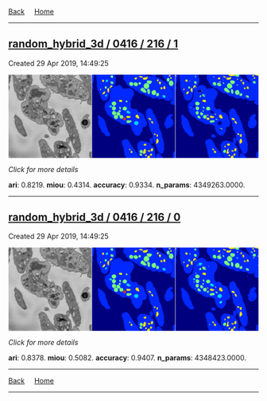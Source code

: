 
[Back](..)&nbsp;&nbsp;&nbsp;&nbsp;&nbsp;[Home](https://leapmanlab.github.io/snapshots)

---

<div class="summary"><a href="1"><h2>random_hybrid_3d / 0416 / 216 / 1</h2></a><p>Created 29 Apr 2019, 14:49:25
</p><a href="1"><img src="1/media/summary.png" align="center"></a><p>
<i>Click for more details</i>
</p></div>

**ari**: 0.8219. **miou**: 0.4314. **accuracy**: 0.9334. **n_params**: 4349263.0000. 

---

<div class="summary"><a href="0"><h2>random_hybrid_3d / 0416 / 216 / 0</h2></a><p>Created 29 Apr 2019, 14:49:25
</p><a href="0"><img src="0/media/summary.png" align="center"></a><p>
<i>Click for more details</i>
</p></div>

**ari**: 0.8378. **miou**: 0.5082. **accuracy**: 0.9407. **n_params**: 4348423.0000. 

---

[Back](..)&nbsp;&nbsp;&nbsp;&nbsp;&nbsp;[Home](https://leapmanlab.github.io/snapshots)

---